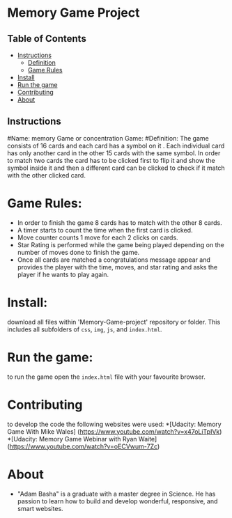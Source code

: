 # Memory Game Project

## Table of Contents

* [Instructions](#instructions)
    * [Definition](#Definition)
    * [Game Rules](#Rules)
* [Install](#Install)
* [Run the game](#Run)
* [Contributing](#contributing)
* [About](#About)

## Instructions

#Name: memory Game or concentration Game:
#Definition:
The game consists of 16 cards and each card has a symbol on it . Each individual card 
has only another card in the other 15 cards with the same symbol. In order to match two cards
the card has to be clicked first to flip it and show the symbol inside it and then a different 
card can be clicked to check if it match with the other clicked card. 

# Game Rules:
* In order to finish the game 8 cards has to match with the other 8 cards. 
* A timer starts to count the time when the first card is clicked. 
* Move counter counts 1 move for each 2 clicks on cards. 
* Star Rating is performed while the game being played depending on the number of moves done to finish the game.
* Once all cards are matched a congratulations message appear and provides the player with 
the time, moves, and star rating and asks the player if he wants to play again. 

# Install:
download all files within 'Memory-Game-project' repository or folder. This includes all subfolders of
`css`, `img`, `js`, and `index.html`.

# Run the game:
to run the game open the `index.html` file with your favourite browser.

# Contributing
to develop the code the following websites were used:
*[Udacity: Memory Game With Mike Wales] (https://www.youtube.com/watch?v=x47oLiTpIVk)
*[Udacity: Memory Game Webinar with Ryan Waite] (https://www.youtube.com/watch?v=oECVwum-7Zc)

# About
* "Adam Basha" is a graduate with a master degree in Science. He has passion to learn how to build and develop
wonderful, responsive, and smart websites. 



